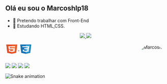 ## Olá eu sou o Marcoshlp18

- 🔭 Pretendo trabalhar com Front-End
- 🌱 Estudando HTML,CSS.

<div align="center">
  <a href="https://github.com/Marcoshlp18">
  <img height="180em" src="https://github-readme-stats.vercel.app/api?username=Marcoshlp18&show_icons=true&theme=dark&include_all_commits=true&count_private=true"/>
  <img height="180em" src="https://github-readme-stats.vercel.app/api/top-langs/?username=Marcoshlp18&layout=compact&langs_count=7&theme=dark"/>
</div>

  <div style="display: inline_block"><br>
  <img align="center" alt="Marcoshlp-HTML" height="30" width="40" src="https://raw.githubusercontent.com/devicons/devicon/master/icons/html5/html5-original.svg">
  <img align="center" alt="Marcoshlp-CSS" height="30" width="40" src="https://raw.githubusercontent.com/devicons/devicon/master/icons/css3/css3-original.svg">
  <img align="right" alt="Marcoshlp" height="150" style="border-radius:50px;" src="https://avatars.githubusercontent.com/u/101286040?s=400&u=cb6b61569bf43b25955220dcf4ae832ca9196ce0&v=4">
</div>
  
##
  
  
<div> 
  <a href="https://instagram.com/marcoshlp18" target="_blank"><img src="https://img.shields.io/badge/-Instagram-%23E4405F?style=for-the-badge&logo=instagram&logoColor=white" target="_blank"></a>
  <a href = "mailto:marcoshenriqueball12@gmail.com"><img src="https://img.shields.io/badge/-Gmail-%23333?style=for-the-badge&logo=gmail&logoColor=white" target="_blank"></a>
  <a href="https://www.linkedin.com/in/rafaella-ballerini-45875016a" target="_blank"><img src="https://img.shields.io/badge/-LinkedIn-%230077B5?style=for-the-badge&logo=linkedin&logoColor=white" target="_blank"></a>
  <a href=" https://github.com/Marcoshlp18" target="_blank"><img src="https://img.shields.io/badge/GitHub-100000?style=for-the-badge&logo=github&logoColor=white"_blank"></a>
  
![Snake animation](https://github.com/Marcoshlp18/Marcoshlp18/blob/output/github-contribution-grid-snake.svg)
 
  
</div>
    
 
  
